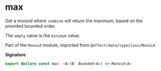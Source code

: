 # max

Get a monoid where `combine` will return the maximum, based on the provided bounded order.

The `empty` value is the `minimum` value.

Part of the `Monoid` module, imported from `@effect/data/typeclass/Monoid`.

**Signature**

```ts
export declare const max: <A>(B: Bounded<A>) => Monoid<A>
```
